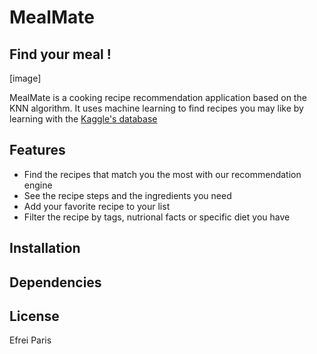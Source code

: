# MealMate
## __Find your meal !__

[image]

MealMate is a cooking recipe recommendation application based on the KNN algorithm. It uses machine learning to find recipes you may like by learning with the [Kaggle's database](https://www.kaggle.com/datasets/shuyangli94/food-com-recipes-and-user-interactions)

## Features
* Find the recipes that match you the most with our recommendation engine
* See the recipe steps and the ingredients you need
* Add your favorite recipe to your list
* Filter the recipe by tags, nutrional facts or specific diet you have

## Installation

## Dependencies

## License
Efrei Paris
